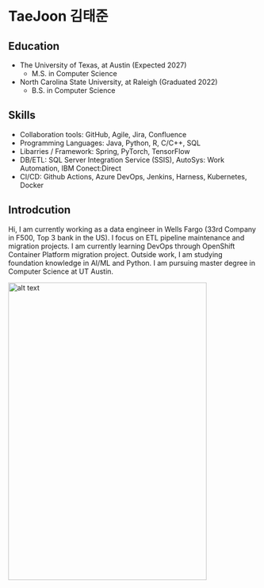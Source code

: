 # TaeJoon 김태준
## Education
- The University of Texas, at Austin (Expected 2027)
  - M.S. in Computer Science 
- North Carolina State University, at Raleigh (Graduated 2022)
  -  B.S. in Computer Science
## Skills
- Collaboration tools: GitHub, Agile, Jira, Confluence
- Programming Languages: Java, Python, R, C/C++, SQL 
- Libarries / Framework: Spring, PyTorch, TensorFlow 
- DB/ETL: SQL Server Integration Service (SSIS), AutoSys: Work Automation, IBM Conect:Direct 
- CI/CD: Github Actions, Azure DevOps, Jenkins, Harness, Kubernetes, Docker
## Introdcution
Hi, I am currently working as a data engineer in Wells Fargo (33rd Company in F500, Top 3 bank in the US). I focus on ETL pipeline maintenance and migration projects. I am currently learning DevOps through OpenShift Container Platform migration project. Outside work, I am studying foundation knowledge in AI/ML and Python. I am pursuing master degree in Computer Science at UT Austin. 

<img src="https://github.com/user-attachments/assets/c2f3270e-5f1f-40c2-ac45-826af9a47481" alt="alt text" width="400" height="600">

